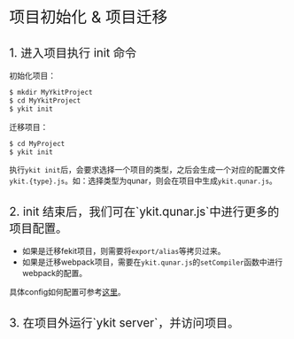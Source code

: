 <h1 style="font-weight: normal"> 项目初始化 & 项目迁移 </h1>

<h2 style="font-weight: normal"> 1. 进入项目执行 init 命令 </h2>

初始化项目：

```bash
$ mkdir MyYkitProject
$ cd MyYkitProject
$ ykit init
```

迁移项目：

```bash
$ cd MyProject
$ ykit init
```

执行`ykit init`后，会要求选择一个项目的类型，之后会生成一个对应的配置文件`ykit.{type}.js`。如：选择类型为qunar，则会在项目中生成`ykit.qunar.js`。

<h2 style="font-weight: normal"> 2. init 结束后，我们可在`ykit.qunar.js`中进行更多的项目配置。 </h2>

- 如果是迁移fekit项目，则需要将`export/alias`等拷贝过来。
- 如果是迁移webpack项目，需要在`ykit.qunar.js`的`setCompiler`函数中进行webpack的配置。

具体config如何配置可参考[这里](config)。

<h2 style="font-weight: normal"> 3. 在项目外运行`ykit server`，并访问项目。 </h2>
